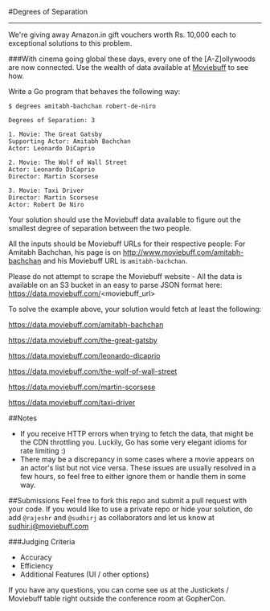 #Degrees of Separation

---

We're giving away Amazon.in gift vouchers worth Rs. 10,000 each to exceptional solutions to this problem.

###With cinema going global these days, every one of the [A-Z]ollywoods are now connected. Use the wealth of data available at [Moviebuff](http://www.moviebuff.com) to see how. 

Write a Go program that behaves the following way:

```
$ degrees amitabh-bachchan robert-de-niro

Degrees of Separation: 3

1. Movie: The Great Gatsby
Supporting Actor: Amitabh Bachchan
Actor: Leonardo DiCaprio

2. Movie: The Wolf of Wall Street
Actor: Leonardo DiCaprio
Director: Martin Scorsese

3. Movie: Taxi Driver
Director: Martin Scorsese
Actor: Robert De Niro
```

Your solution should use the Moviebuff data available to figure out the smallest degree of separation between the two people. 

All the inputs should be Moviebuff URLs for their respective people: For Amitabh Bachchan, his page is on http://www.moviebuff.com/amitabh-bachchan and his Moviebuff URL is `amitabh-bachchan`.

Please do not attempt to scrape the Moviebuff website - All the data is available on an S3 bucket in an easy to parse JSON format here: https://data.moviebuff.com/<moviebuff_url>

To solve the example above, your solution would fetch at least the following:

https://data.moviebuff.com/amitabh-bachchan

https://data.moviebuff.com/the-great-gatsby

https://data.moviebuff.com/leonardo-dicaprio

https://data.moviebuff.com/the-wolf-of-wall-street

https://data.moviebuff.com/martin-scorsese

https://data.moviebuff.com/taxi-driver

##Notes
* If you receive HTTP errors when trying to fetch the data, that might be the CDN throttling you. Luckily, Go has some very elegant idioms for rate limiting :)
* There may be a discrepancy in some cases where a movie appears on an actor's list but not vice versa. These issues are usually resolved in a few hours, so feel free to either ignore them or handle them in some way. 

##Submissions
Feel free to fork this repo and submit a pull request with your code. If you would like to use a private repo or hide your solution, do add `@rajeshr` and `@sudhirj` as collaborators and let us know at sudhir.j@moviebuff.com

###Judging Criteria
* Accuracy
* Efficiency
* Additional Features (UI / other options)


If you have any questions, you can come see us at the Justickets / Moviebuff table right outside the conference room at GopherCon.



